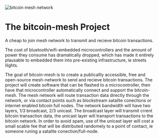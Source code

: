 ![bitcoin mesh network](https://i.imgur.com/p1BPto4.png)
# The bitcoin-mesh Project
A cheap to join mesh network to transmit and recieve bitcoin transactions.

The cost of bluetooth/wifi-embedded microcontrollers and the amount of power they consume has dramatically dropped, which has made it entirely plausable to embedded them into pre-existing infrastructure, ie streets lilghts. 

The goal of bitcoin-mesh is to create a publicallly accessible, free and open-source mesh-network to send and recieve bitcoin transactions. The project will create software that can be flashed to a microcontroller, then have that microcontroller automatically connect and support the bitcoin-mesh. The mesh network will route transaction data directly through the network, or via contact points such as blockstream satalite conections or internet enabled bitcoin full nodes.
The network bandwidth will have two layers, 1/3 broadcast, 2/3 unicast. The broadcast layer will transmit crrent bitcoin transaction data, the unicast layer will transport transactions to the bitcoin network. In order to avoid spam, use of the unicast layer will cost a small scable fee that will be distributed randomely to a point of contact, ie someone runing a satalite conection/full-node. 



